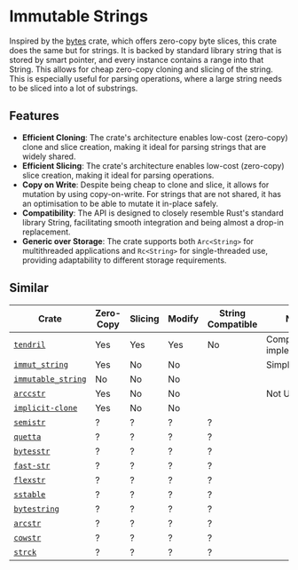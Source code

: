 # Immutable Strings

Inspired by the [bytes](https://docs.rs/bytes) crate, which offers zero-copy
byte slices, this crate does the same but for strings. It is backed by standard
library string that is stored by smart pointer, and every instance contains a
range into that String. This allows for cheap zero-copy cloning and slicing of
the string. This is especially useful for parsing operations, where a large
string needs to be sliced into a lot of substrings.

## Features

- **Efficient Cloning**: The crate's architecture enables low-cost
  (zero-copy) clone and slice creation, making it ideal for parsing strings that are widely shared.
- **Efficient Slicing**: The crate's architecture enables low-cost
  (zero-copy) slice creation, making it ideal for parsing operations.
- **Copy on Write**: Despite being cheap to clone and slice, it allows for
  mutation by using copy-on-write. For strings that are not shared, it has an
  optimisation to be able to mutate it in-place safely.
- **Compatibility**: The API is designed to closely resemble Rust's standard
  library String, facilitating smooth integration and being almost a drop-in
  replacement.
- **Generic over Storage**: The crate supports both `Arc<String>` for
  multithreaded applications and `Rc<String>` for single-threaded use, providing
  adaptability to different storage requirements. 

## Similar

| Crate | Zero-Copy | Slicing | Modify | String Compatible | Notes |
| --- | --- | --- | --- | --- | --- |
| [`tendril`] | Yes | Yes | Yes | No | Complex implementation |
| [`immut_string`] | Yes | No | No |  | Simple |
| [`immutable_string`] | No | No | No | | |
| [`arccstr`] | Yes | No | No | | Not UTF-8 |
| [`implicit-clone`] | Yes | No | No | | |
| [`semistr`] | ? | ? | ? | ? | |
| [`quetta`] | ? | ? | ? | ? | |
| [`bytesstr`] | ? | ? | ? | ? | |
| [`fast-str`] | ? | ? | ? | ? | |
| [`flexstr`] | ? | ? | ? | ? | |
| [`sstable`] | ? | ? | ? | ? | |
| [`bytestring`] | ? | ? | ? | ? | |
| [`arcstr`] | ? | ? | ? | ? | |
| [`cowstr`] | ? | ? | ? | ? | |
| [`strck`] | ? | ? | ? | ? | |

[`tendril`]: https://crates.io/crates/tendril
[`immut_string`]: https://crates.io/crates/immut_string
[`immutable_string`]: https://crates.io/crates/immutable_string
[`arccstr`]: https://crates.io/crates/arccstr
[`implicit-clone`]: https://crates.io/crates/implicit-clone
[`semistr`]: https://crates.io/crates/semistr
[`quetta`]: https://crates.io/crates/quetta
[`bytesstr`]: https://crates.io/crates/bytesstr
[`fast-str`]: https://crates.io/crates/fast-str
[`flexstr`]: https://crates.io/crates/flexstr
[`sstable`]: https://crates.io/crates/sstable
[`bytestring`]: https://crates.io/crates/bytestring
[`arcstr`]: https://crates.io/crates/arcstr
[`cowstr`]: https://crates.io/crates/cowstr
[`strck`]: https://crates.io/crates/strck

